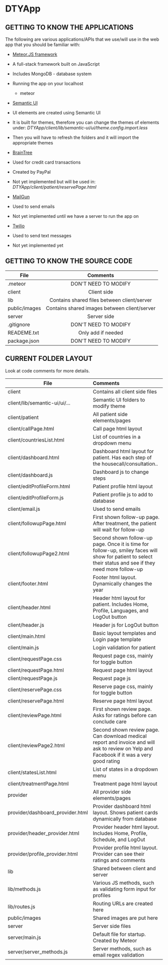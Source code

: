 # DTYApp

## GETTING TO KNOW THE APPLICATIONS
The following are various applications/APIs that we use/will use in the web app that you should be familiar with:

* [Meteor.JS framework](https://www.meteor.com/)
 * A full-stack framework built on JavaScript
 * Includes MongoDB - database system
 * Running the app on your localhost
   * meteor

* [Semantic UI](http://semantic-ui.com/usage/theming.html)
 * UI elements are created using Semantic UI
 * It is built for themes, therefore you can change the themes of elements under: _DTYApp/client/lib/semantic-ui/ui/theme.config.import.less_
 * Then you will have to refresh the folders and it will import the appropriate themes

* [BrainTree](https://www.braintreepayments.com/)
 * Used for credit card transactions
 * Created by PayPal
 * Not yet implemented but will be used in: _DTYApp/client/patient/reservePage.html_

* [MailGun](https://www.mailgun.com/)
 * Used to send emails
 * Not yet implemented until we have a server to run the app on

* [Twilio](https://www.twilio.com/)
 * Used to send text messages
 * Not yet implemented yet

## GETTING TO KNOW THE SOURCE CODE


| File          | Comments                                     |
| ------------- |:--------------------------------------------:|
| .meteor       | DON'T NEED TO MODIFY                         |
| client        | Client side                                  |
| lib           | Contains shared files between client/server  |
| public/images | Contains shared images between client/server |
| server        | Server side                                  |
| .gitignore    | DON'T NEED TO MODIFY                         |
| READEME.txt   | Only add if needed                           |
| package.json  | DON'T NEED TO MODIFY                         |

## CURRENT FOLDER LAYOUT
Look at code comments for more details.

| File                             | Comments                                                                         |
|----------------------------------|:---------------------------------------------------------------------------------|
| client                           | Contains all client side files                                                   |
| client/lib/semantic-ui/ui/...    | Semantic UI folders to modify theme                                              |
| client/patient                   | All patient side elements/pages                                                  |
| client/callPage.html             | Call page html layout                                                            |
| client/countriesList.html        | List of countries in a dropdown menu                                             |
| client/dashboard.html            | Dashboard html layout for patient. Has each step of the housecall/consultation.. |
| client/dashboard.js              | Dashboard js to change steps                                                     |
| client/editProfileForm.html      | Patient profile html layout                                                      |
| client/editProfileForm.js        | Patient profile js to add to database                                            |
| client/email.js                  | Used to send emails                                                              |
| client/followupPage.html         | First shown follow-up page. After treatment, the patient will wait for follow-up |
| client/followupPage2.html        | Second shown follow-up page. Once it is time for follow-up, smiley faces will show for patient to select their status and see if they need more follow-up |
| client/footer.html               | Footer html layout. Dynamically changes the year                                 |
| client/header.html               | Header html layout for patient. Includes Home, Profile, Languages, and LogOut button |
| client/header.js                 | Header js for LogOut button                                                      |
| client/main.html                 | Basic layout templates and Login page template                                   |
| client/main.js                   | Login validation for patient                                                     |
| client/requestPage.css           | Request page css, mainly for toggle button                                       |
| client/requestPage.html          | Request page html layout                                                         |
| client/requestPage.js            | Request page js                                                                  |
| client/reservePage.css           | Reserve page css, mainly for toggle button                                       |
| client/reservePage.html          | Reserve page html layout                                                         |
| client/reviewPage.html           | First shown review page. Asks for ratings before can conclude care               |
| client/reviewPage2.html          | Second shown review page. Can download medical report and invoice and will ask to review on Yelp and Facebook if it was a very good rating |
| client/statesList.html           | List of states in a dropdown menu                                                |
| client/treatmentPage.html        | Treatment page html layout                                                       |
| provider                         | All provider side elements/pages                                                 |
| provider/dashboard_provider.html | Provider dashboard html layout. Shows patient cards dynamically from database |
| provider/header_provider.html    | Provider header html layout. Includes Home, Profile, Schedule, and LogOut        |
| provider/profile_provider.html   | Provider profile html layout. Provider can see their ratings and comments        |
| lib                              | Shared between client and server                                                 |
| lib/methods.js                   | Various JS methods, such as validating form input for profiles                   |
| lib/routes.js                    | Routing URLs are created here                                                    |
| public/images                    | Shared images are put here                                                       |
| server                           | Server side files                                                                |
| server/main.js                   | Default file for startup. Created by Meteor                                      |
| server/server_methods.js         | Server methods, such as email regex validation                                   |
